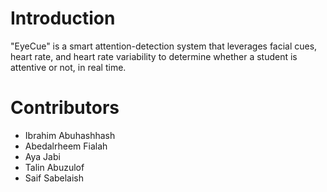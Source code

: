 # Introduction 
"EyeCue" is a smart attention-detection system that leverages facial cues, heart rate, and heart rate variability to determine whether a student is attentive or not, in real time. 

# Contributors 
- Ibrahim Abuhashhash
- Abedalrheem Fialah
- Aya Jabi
- Talin Abuzulof
- Saif Sabelaish




